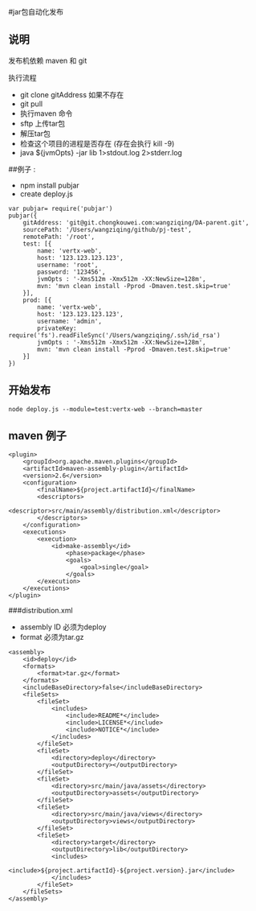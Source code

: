 #jar包自动化发布


## 说明
发布机依赖 maven 和 git


执行流程
   - git clone gitAddress 如果不存在
   - git pull
   - 执行maven 命令 
   - sftp 上传tar包
   - 解压tar包
   - 检查这个项目的进程是否存在 (存在会执行 kill -9)
   - java ${jvmOpts} -jar lib 1>stdout.log 2>stderr.log
    
##例子 :


- npm install pubjar
- create deploy.js
```
var pubjar= require('pubjar')
pubjar({
    gitAddress: 'git@git.chongkouwei.com:wangziqing/DA-parent.git',
    sourcePath: '/Users/wangziqing/github/pj-test',
    remotePath: '/root',
    test: [{
        name: 'vertx-web',
        host: '123.123.123.123',
        username: 'root',
        password: '123456',
        jvmOpts : '-Xms512m -Xmx512m -XX:NewSize=128m',
        mvn: 'mvn clean install -Pprod -Dmaven.test.skip=true'
    }],
    prod: [{
        name: 'vertx-web',
        host: '123.123.123.123',
        username: 'admin',
        privateKey: require('fs').readFileSync('/Users/wangziqing/.ssh/id_rsa')
        jvmOpts : '-Xms512m -Xmx512m -XX:NewSize=128m',
        mvn: 'mvn clean install -Pprod -Dmaven.test.skip=true'
    }]
})
```
## 开始发布
`node deploy.js --module=test:vertx-web --branch=master`


## maven 例子

```
<plugin>
    <groupId>org.apache.maven.plugins</groupId>
    <artifactId>maven-assembly-plugin</artifactId>
    <version>2.6</version>
    <configuration>
        <finalName>${project.artifactId}</finalName>
        <descriptors>
            <descriptor>src/main/assembly/distribution.xml</descriptor>
        </descriptors>
    </configuration>
    <executions>
        <execution>
            <id>make-assembly</id>
                <phase>package</phase>
                <goals>
                    <goal>single</goal>
                </goals>
        </execution>
    </executions>
</plugin>
```

###distribution.xml
 - assembly ID 必须为deploy 
 - format 必须为tar.gz
```
<assembly>
    <id>deploy</id>
    <formats>
        <format>tar.gz</format>
    </formats>
    <includeBaseDirectory>false</includeBaseDirectory>
    <fileSets>
        <fileSet>
            <includes>
                <include>README*</include>
                <include>LICENSE*</include>
                <include>NOTICE*</include>
            </includes>
        </fileSet>
        <fileSet>
            <directory>deploy</directory>
            <outputDirectory></outputDirectory>
        </fileSet>
        <fileSet>
            <directory>src/main/java/assets</directory>
            <outputDirectory>assets</outputDirectory>
        </fileSet>
        <fileSet>
            <directory>src/main/java/views</directory>
            <outputDirectory>views</outputDirectory>
        </fileSet>
        <fileSet>
            <directory>target</directory>
            <outputDirectory>lib</outputDirectory>
            <includes>
                <include>${project.artifactId}-${project.version}.jar</include>
            </includes>
        </fileSet>
    </fileSets>
</assembly>
```